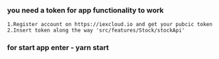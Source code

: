 ### you need a token for app functionality to work 
    1.Register account on https://iexcloud.io and get your pubcic token
    2.Insert token along the way 'src/features/Stock/stockApi'

### for start app enter - yarn start
